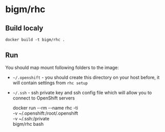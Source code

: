 # bigm/rhc

## Build localy

    docker build -t bigm/rhc .

## Run

You should map mount following folders to the image:

* `~/.openshift` - you should create this directory on your host before, it will contain settings from `rhc setup`
* `~/.ssh` - ssh private key and ssh config file which will allow you to connect to OpenShift servers


    docker run --rm --name rhc -ti \
        -v ~/.openshift:/root/.openshift \
        -v ~/.ssh:/private \
        bigm/rhc bash
